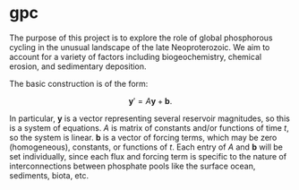 # gpc

The purpose of this project is to explore the role of global phosphorous cycling in the unusual landscape of the late Neoproterozoic. We aim to account for a variety of factors including biogeochemistry, chemical erosion, and sedimentary deposition.

The basic construction is of the form:

$$\mathbf{y}' = A\mathbf{y} + \mathbf{b}.$$

In particular, $\mathbf{y}$ is a vector representing several reservoir magnitudes, so this is a system of equations. $A$ is matrix of constants and/or functions of time $t$, so the system is linear. $\mathbf{b}$ is a vector of forcing terms, which may be zero (homogeneous), constants, or functions of $t$. Each entry of $A$ and $\mathbf{b}$ will be set individually, since each flux and forcing term is specific to the nature of interconnections between phosphate pools like the surface ocean, sediments, biota, etc.
